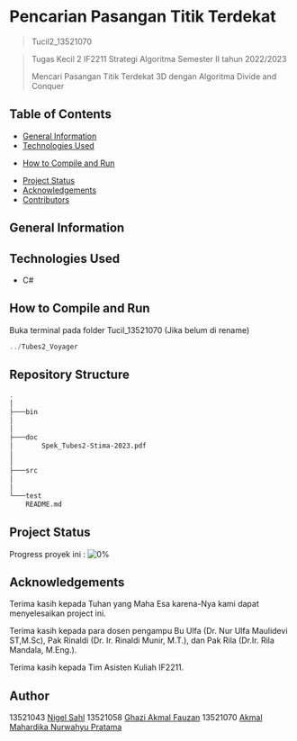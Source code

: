 # Pencarian Pasangan Titik Terdekat
> Tucil2_13521070

> Tugas Kecil 2 IF2211 Strategi Algoritma Semester II tahun 2022/2023
> 
> Mencari Pasangan Titik Terdekat 3D dengan Algoritma Divide and Conquer

<!-- CallBack Function -->
## Table of Contents
* [General Information](#General-Information)
* [Technologies Used](#Technologies-Used)
<!-- * [Setup](#setup) -->
* [How to Compile and Run](#how-to-compile-and-run)
<!-- * [Example Program Test](#Example-Program-Test) -->
* [Project Status](#project-status)
* [Acknowledgements](#acknowledgements)
* [Contributors](#contributors)
<!-- * [Acknowledgements](#acknowledgements) -->

<!-- Adreas Bara Timur -->
## General Information

## Technologies Used
- C#

<!-- ## Setup -->
<!-- ### Prerequisite
### Instalation -->

## How to Compile and Run
Buka terminal pada folder Tucil_13521070 (Jika belum di rename)
```powerShell
../Tubes2_Voyager
```
<!-- ## Example Program Test -->

## Repository Structure
```bash
.
│
├───bin
│
│  
├───doc
│       Spek_Tubes2-Stima-2023.pdf
│
│
├───src  
│       
│
└───test
    README.md
```


## Project Status
Progress proyek ini : ![0%](https://geps.dev/progress/10)


## Acknowledgements
Terima kasih kepada Tuhan yang Maha Esa karena-Nya kami dapat menyelesaikan project ini.

Terima kasih kepada para dosen pengampu 
    Bu Ulfa (Dr. Nur Ulfa Maulidevi ST,M.Sc),
    Pak Rinaldi (Dr. Ir. Rinaldi Munir, M.T.), dan 
    Pak Rila (Dr.Ir. Rila Mandala, M.Eng.).

Terima kasih kepada Tim Asisten Kuliah IF2211.

## Author
13521043 [Nigel Sahl](https://github.com/NerbFox)
13521058 [Ghazi Akmal Fauzan](https://github.com/ghaziakmalf)
13521070 [Akmal Mahardika Nurwahyu Pratama](https://github.com/akmaldika)



